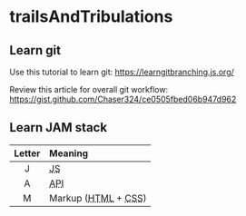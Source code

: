 # trailsAndTribulations
## Learn git 
Use this tutorial to learn git:
https://learngitbranching.js.org/

Review this article for overall git workflow:
https://gist.github.com/Chaser324/ce0505fbed06b947d962

## Learn JAM stack
Letter | Meaning
:---: | :---
J | <abbr title="JavaScript">JS</abbr>
A | <abbr title="Application Programming Interface">API</abbr>
M | Markup (<abbr title="HyperText Markup Language">HTML</abbr> + <abbr title="Cascading Style Sheets">CSS</abbr>)
